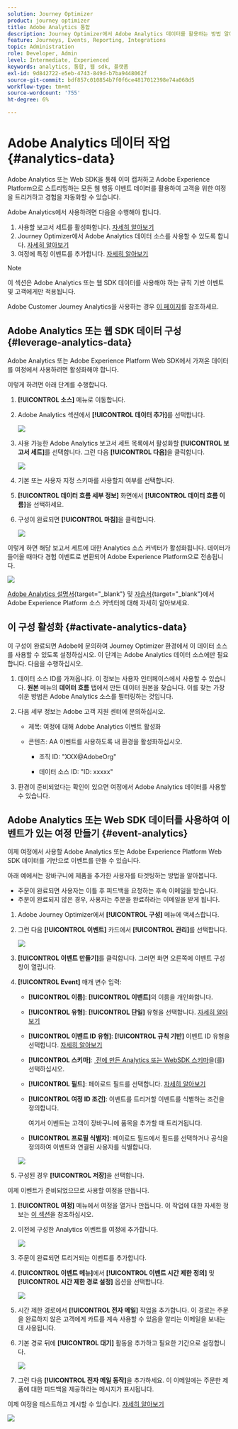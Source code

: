 ```yaml
---
solution: Journey Optimizer
product: journey optimizer
title: Adobe Analytics 통합
description: Journey Optimizer에서 Adobe Analytics 데이터를 활용하는 방법 알아보기
feature: Journeys, Events, Reporting, Integrations
topic: Administration
role: Developer, Admin
level: Intermediate, Experienced
keywords: analytics, 통합, 웹 sdk, 플랫폼
exl-id: 9d842722-e5eb-4743-849d-b7ba9448062f
source-git-commit: bdf857c010854b7f0f6ce4817012398e74a068d5
workflow-type: tm+mt
source-wordcount: '755'
ht-degree: 6%

---
```


# Adobe Analytics 데이터 작업 {#analytics-data}

Adobe Analytics 또는 Web SDK을 통해 이미 캡처하고 Adobe Experience Platform으로 스트리밍하는 모든 웹 행동 이벤트 데이터를 활용하여 고객을 위한 여정을 트리거하고 경험을 자동화할 수 있습니다.

Adobe Analytics에서 사용하려면 다음을 수행해야 합니다.

1. 사용할 보고서 세트를 활성화합니다. [자세히 알아보기](#leverage-analytics-data)
1. Journey Optimizer에서 Adobe Analytics 데이터 소스를 사용할 수 있도록 합니다. [자세히 알아보기](#activate-analytics-data)
1. 여정에 특정 이벤트를 추가합니다. [자세히 알아보기](#event-analytic)

>[!NOTE]
>
>이 섹션은 Adobe Analytics 또는 웹 SDK 데이터를 사용해야 하는 규칙 기반 이벤트 및 고객에게만 적용됩니다.
> 
>Adobe Customer Journey Analytics을 사용하는 경우 [이 페이지](../reports/cja-ajo.md)를 참조하세요.
>

## Adobe Analytics 또는 웹 SDK 데이터 구성 {#leverage-analytics-data}

Adobe Analytics 또는 Adobe Experience Platform Web SDK에서 가져온 데이터를 여정에서 사용하려면 활성화해야 합니다.

이렇게 하려면 아래 단계를 수행합니다.

1. **[!UICONTROL 소스]** 메뉴로 이동합니다.

1. Adobe Analytics 섹션에서 **[!UICONTROL 데이터 추가]**&#x200B;를 선택합니다.

   ![](assets/ajo-aa_1.png)

1. 사용 가능한 Adobe Analytics 보고서 세트 목록에서 활성화할 **[!UICONTROL 보고서 세트]**&#x200B;를 선택합니다. 그런 다음 **[!UICONTROL 다음]**&#x200B;을 클릭합니다.

   ![](assets/ajo-aa_2.png)

1. 기본 또는 사용자 지정 스키마를 사용할지 여부를 선택합니다.

1. **[!UICONTROL 데이터 흐름 세부 정보]** 화면에서 **[!UICONTROL 데이터 흐름 이름]**&#x200B;을 선택하세요.

1. 구성이 완료되면 **[!UICONTROL 마침]**&#x200B;을 클릭합니다.

   ![](assets/ajo-aa_3.png)

이렇게 하면 해당 보고서 세트에 대한 Analytics 소스 커넥터가 활성화됩니다. 데이터가 들어올 때마다 경험 이벤트로 변환되어 Adobe Experience Platform으로 전송됩니다.

![](assets/ajo-aa_4.png)

[Adobe Analytics 설명서](https://experienceleague.adobe.com/docs/experience-platform/sources/connectors/adobe-applications/analytics.html?lang=ko){target="_blank"} 및 [자습서](https://experienceleague.adobe.com/docs/experience-platform/sources/ui-tutorials/create/adobe-applications/analytics.html?lang=ko){target="_blank"}에서 Adobe Experience Platform 소스 커넥터에 대해 자세히 알아보세요.

## 이 구성 활성화 {#activate-analytics-data}

이 구성이 완료되면 Adobe에 문의하여 Journey Optimizer 환경에서 이 데이터 소스를 사용할 수 있도록 설정하십시오. 이 단계는 Adobe Analytics 데이터 소스에만 필요합니다. 다음을 수행하십시오.

1. 데이터 소스 ID를 가져옵니다. 이 정보는 사용자 인터페이스에서 사용할 수 있습니다. **원본** 메뉴의 **데이터 흐름** 탭에서 만든 데이터 원본을 찾습니다. 이를 찾는 가장 쉬운 방법은 Adobe Analytics 소스를 필터링하는 것입니다.
1. 다음 세부 정보는 Adobe 고객 지원 센터에 문의하십시오.

   * 제목: 여정에 대해 Adobe Analytics 이벤트 활성화

   * 콘텐츠: AA 이벤트를 사용하도록 내 환경을 활성화하십시오.

      * 조직 ID: &quot;XXX@AdobeOrg&quot;

      * 데이터 소스 ID: &quot;ID: xxxxx&quot;

1. 환경이 준비되었다는 확인이 있으면 여정에서 Adobe Analytics 데이터를 사용할 수 있습니다.

## Adobe Analytics 또는 Web SDK 데이터를 사용하여 이벤트가 있는 여정 만들기 {#event-analytics}

이제 여정에서 사용할 Adobe Analytics 또는 Adobe Experience Platform Web SDK 데이터를 기반으로 이벤트를 만들 수 있습니다.

아래 예에서는 장바구니에 제품을 추가한 사용자를 타겟팅하는 방법을 알아봅니다.

* 주문이 완료되면 사용자는 이틀 후 피드백을 요청하는 후속 이메일을 받습니다.
* 주문이 완료되지 않은 경우, 사용자는 주문을 완료하라는 이메일을 받게 됩니다.

1. Adobe Journey Optimizer에서 **[!UICONTROL 구성]** 메뉴에 액세스합니다.

1. 그런 다음 **[!UICONTROL 이벤트]** 카드에서 **[!UICONTROL 관리]**&#x200B;를 선택합니다.

   ![](assets/ajo-aa_5.png)

1. **[!UICONTROL 이벤트 만들기]**&#x200B;를 클릭합니다. 그러면 화면 오른쪽에 이벤트 구성 창이 열립니다.

1. **[!UICONTROL Event]** 매개 변수 입력:

   * **[!UICONTROL 이름]**: **[!UICONTROL 이벤트]**&#x200B;의 이름을 개인화합니다.
   * **[!UICONTROL 유형]**: **[!UICONTROL 단일]** 유형을 선택합니다. [자세히 알아보기](../event/about-events.md)
   * **[!UICONTROL 이벤트 ID 유형]**: **[!UICONTROL 규칙 기반]** 이벤트 ID 유형을 선택합니다. [자세히 알아보기](../event/about-events.md#event-id-type)
   * **[!UICONTROL 스키마]**: [&#x200B; 전에 만든 Analytics 또는 WebSDK 스키마 &#x200B;](#leverage-analytics-data)을(를) 선택하십시오.
   * **[!UICONTROL 필드]**: 페이로드 필드를 선택합니다. [자세히 알아보기](../event/about-creating.md#define-the-payload-fields)
   * **[!UICONTROL 여정 ID 조건]**: 이벤트를 트리거할 이벤트를 식별하는 조건을 정의합니다.

     여기서 이벤트는 고객이 장바구니에 품목을 추가할 때 트리거됩니다.
   * **[!UICONTROL 프로필 식별자]**: 페이로드 필드에서 필드를 선택하거나 공식을 정의하여 이벤트와 연결된 사용자를 식별합니다.

   ![](assets/ajo-aa_6.png)

1. 구성된 경우 **[!UICONTROL 저장]**&#x200B;을 선택합니다.

이제 이벤트가 준비되었으므로 사용할 여정을 만듭니다.

1. **[!UICONTROL 여정]** 메뉴에서 여정을 열거나 만듭니다. 이 작업에 대한 자세한 정보는 [이 섹션](../building-journeys/journey-gs.md)을 참조하십시오.

1. 이전에 구성한 Analytics 이벤트를 여정에 추가합니다.

   ![](assets/ajo-aa_8.png)

1. 주문이 완료되면 트리거되는 이벤트를 추가합니다.

1. **[!UICONTROL 이벤트 메뉴]**&#x200B;에서 **[!UICONTROL 이벤트 시간 제한 정의]** 및 **[!UICONTROL 시간 제한 경로 설정]** 옵션을 선택합니다.

   ![](assets/ajo-aa_9.png)

1. 시간 제한 경로에서 **[!UICONTROL 전자 메일]** 작업을 추가합니다. 이 경로는 주문을 완료하지 않은 고객에게 카트를 계속 사용할 수 있음을 알리는 이메일을 보내는 데 사용됩니다.

1. 기본 경로 뒤에 **[!UICONTROL 대기]** 활동을 추가하고 필요한 기간으로 설정합니다.

   ![](assets/ajo-aa_10.png)

1. 그런 다음 **[!UICONTROL 전자 메일 동작]**&#x200B;을 추가하세요. 이 이메일에는 주문한 제품에 대한 피드백을 제공하라는 메시지가 표시됩니다.

이제 여정을 테스트하고 게시할 수 있습니다. [자세히 알아보기](../building-journeys/publishing-the-journey.md)

![](assets/ajo-aa_7.png)
